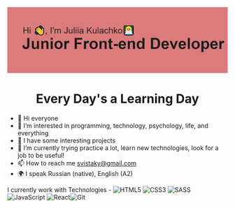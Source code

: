 <img src="https://github.com/YuliiaK1/YuliiaK1/blob/main/header.png?raw=true" alt="ReadmiFotoTitle">
<h1 align="center">Every Day's a Learning Day</h1>

- 👋 Hi everyone
- 👀 I’m interested in programming, technology, psychology, life, and everything
- 💼 I have some interesting projects
- 🌱 I’m currently trying practice a lot, learn new technologies, look for a job to be useful!
- 📫 How to reach me svistaky@gmail.com
- 🌍 I speak Russian (native), English (A2)



I currently work with Technologies - 
![HTML5](https://img.shields.io/badge/html5-%23E34F26.svg?style=for-the-badge&logo=html5&logoColor=white)
![CSS3](https://img.shields.io/badge/css3-%231572B6.svg?style=for-the-badge&logo=css3&logoColor=white)
![SASS](https://img.shields.io/badge/SASS-hotpink.svg?style=for-the-badge&logo=SASS&logoColor=white)
![JavaScript](https://img.shields.io/badge/javascript-%23323330.svg?style=for-the-badge&logo=javascript&logoColor=%23F7DF1E)
![React](https://img.shields.io/badge/react-%2320232a.svg?style=for-the-badge&logo=react&logoColor=%2361DAFB)![Git](https://img.shields.io/badge/git-%23F05033.svg?style=for-the-badge&logo=git&logoColor=white)

<!---
YuliiaK1/YuliiaK1 is a ✨ special ✨ repository because its `README.md` (this file) appears on your GitHub profile.
You can click the Preview link to take a look at your changes.
--->
